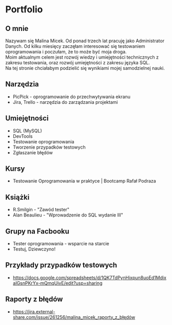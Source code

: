 
# Portfolio

## O mnie

<p> Nazywam się Malina Micek. Od ponad trzech lat pracuję jako Administrator Danych. Od kilku miesięcy zaczęłam interesować się testowaniem oprogramowania i poczułam, że to może być moja droga. <br> 
Moim aktualnym celem jest rozwój wiedzy i umiejętności technicznych z zakresu testowania, oraz rozwój umiejętności z zakresu języka SQL. <br> Na tej stronie chciałabym podzielić się wynikiami mojej samodzielnej nauki. </p>

## Narzędzia

* PicPick - oprogramowanie do przechwytywania ekranu
* Jira, Trello - narzędzia do zarządzania projektami

## Umiejętności

* SQL (MySQL)
* DevTools
* Testowanie oprogramowania
* Tworzenie przypadków testowych
* Zgłaszanie błędów

## Kursy

* Testowanie Oprogramowania w praktyce | Bootcamp Rafał Podraza

## Książki

* R.Smilgin - "Zawód tester"
* Alan Beaulieu - "Wprowadzenie do SQL wydanie III"

## Grupy na Facbooku
* Tester oprogramowania - wsparcie na starcie
* Testuj, Dziewczyno!

## Przykłady przypadków testowych

* https://docs.google.com/spreadsheets/d/1QK7TdPynHixpun8uoEd1MdixaIGsnPKrYx-mQmqUivE/edit?usp=sharing

## Raporty z błędów
* https://jira.external-share.com/issue/261256/malina_micek_raporty_z_błędów

